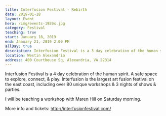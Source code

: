 ```yaml
---
title: Interfusion Festival - Rebirth
date: 2019-01-18
layout: Event
hero: /img/events-1920x.jpg
category: Festival
teaching: true
start: January 18, 2019
end: January 21, 2019 2:00 PM
allDay: true
description: Interfusion Festival is a 3 day celebration of the human spirit.
location: Westin Alexandria
address: 400 Courthouse Sq, Alexandria, VA 22314
---
```


Interfusion Festival is a 4 day celebration of the human spirit. A safe space to explore, connect, & play. Interfusion is the largest art fusion festival on the east coast, including over 80 unique workshops & 3 nights of shows & parties.

I will be teaching a workshop with Maren Hill on Saturday morning.

More info and tickets:
http://interfusionfestival.com/
